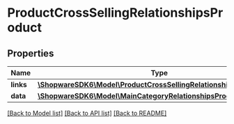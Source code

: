# ProductCrossSellingRelationshipsProduct

## Properties
Name | Type | Description | Notes
------------ | ------------- | ------------- | -------------
**links** | [**\ShopwareSDK6\Model\ProductCrossSellingRelationshipsProductLinks**](ProductCrossSellingRelationshipsProductLinks.md) |  | [optional] 
**data** | [**\ShopwareSDK6\Model\MainCategoryRelationshipsProductData**](MainCategoryRelationshipsProductData.md) |  | [optional] 

[[Back to Model list]](../../README.md#documentation-for-models) [[Back to API list]](../../README.md#documentation-for-api-endpoints) [[Back to README]](../../README.md)

